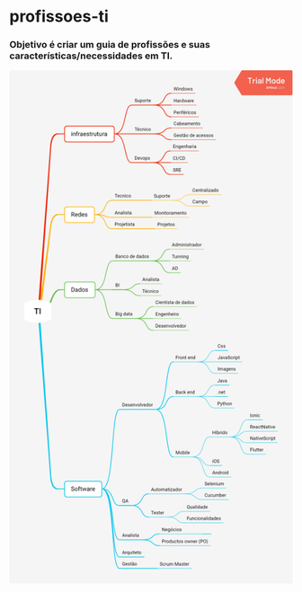 # profissoes-ti

### Objetivo é criar um guia de profissões e suas características/necessidades em TI.
![Principal](https://github.com/lelodois/profissoes-ti/blob/master/Ti.png)



